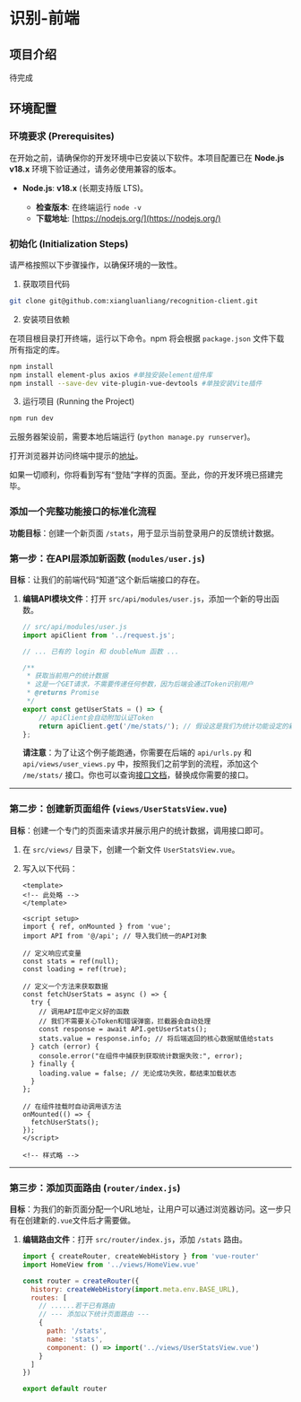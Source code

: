 # 识别-前端

## 项目介绍
待完成

## 环境配置
### 环境要求 (Prerequisites)

在开始之前，请确保你的开发环境中已安装以下软件。本项目配置已在 **Node.js v18.x** 环境下验证通过，请务必使用兼容的版本。

  - **Node.js**: **v18.x** (长期支持版 LTS)。

      - **检查版本**: 在终端运行 `node -v`
      - **下载地址**: [https://nodejs.org/](https://nodejs.org/)

### 初始化 (Initialization Steps)

请严格按照以下步骤操作，以确保环境的一致性。

1. 获取项目代码

```bash
git clone git@github.com:xiangluanliang/recognition-client.git
```

2. 安装项目依赖

在项目根目录打开终端，运行以下命令。npm 将会根据 `package.json` 文件下载所有指定的库。

```bash
npm install
npm install element-plus axios #单独安装element组件库
npm install --save-dev vite-plugin-vue-devtools #单独安装Vite插件
```

3. 运行项目 (Running the Project)

```bash
npm run dev
```

云服务器架设前，需要本地后端运行 (`python manage.py runserver`)。

打开浏览器并访问终端中提示的[地址](http://localhost:5173)。

如果一切顺利，你将看到写有“登陆”字样的页面。至此，你的开发环境已搭建完毕。


### 添加一个完整功能接口的标准化流程

**功能目标**：创建一个新页面 `/stats`，用于显示当前登录用户的反馈统计数据。

### 第一步：在API层添加新函数 (`modules/user.js`)

**目标**：让我们的前端代码“知道”这个新后端接口的存在。

1.  **编辑API模块文件**：打开 `src/api/modules/user.js`，添加一个新的导出函数。

    ```javascript
    // src/api/modules/user.js
    import apiClient from '../request.js';

    // ... 已有的 login 和 doubleNum 函数 ...

    /**
     * 获取当前用户的统计数据
     * 这是一个GET请求，不需要传递任何参数，因为后端会通过Token识别用户
     * @returns Promise
     */
    export const getUserStats = () => {
        // apiClient会自动附加认证Token
        return apiClient.get('/me/stats/'); // 假设这是我们为统计功能设定的新URL
    };
    ```

    **请注意**：为了让这个例子能跑通，你需要在后端的 `api/urls.py` 和 `api/views/user_views.py` 中，按照我们之前学到的流程，添加这个 `/me/stats/` 接口。你也可以查询[接口文档](http://127.0.0.1:8000/swagger/)，替换成你需要的接口。

-----

### 第二步：创建新页面组件 (`views/UserStatsView.vue`)

**目标**：创建一个专门的页面来请求并展示用户的统计数据，调用接口即可。

1.  在 `src/views/` 目录下，创建一个新文件 `UserStatsView.vue`。

2.  写入以下代码：

    ```vue
    <template>
    <!-- 此处略 -->
    </template>

    <script setup>
    import { ref, onMounted } from 'vue';
    import API from '@/api'; // 导入我们统一的API对象

    // 定义响应式变量
    const stats = ref(null);
    const loading = ref(true);

    // 定义一个方法来获取数据
    const fetchUserStats = async () => {
      try {
        // 调用API层中定义好的函数
        // 我们不需要关心Token和错误弹窗，拦截器会自动处理
        const response = await API.getUserStats();
        stats.value = response.info; // 将后端返回的核心数据赋值给stats
      } catch (error) {
        console.error("在组件中捕获到获取统计数据失败:", error);
      } finally {
        loading.value = false; // 无论成功失败，都结束加载状态
      }
    };

    // 在组件挂载时自动调用该方法
    onMounted(() => {
      fetchUserStats();
    });
    </script>

    <!-- 样式略 -->
    ```

-----

### 第三步：添加页面路由 (`router/index.js`)

**目标**：为我们的新页面分配一个URL地址，让用户可以通过浏览器访问。这一步只有在创建新的`.vue`文件后才需要做。

1.  **编辑路由文件**：打开 `src/router/index.js`，添加 `/stats` 路由。

    ```javascript
    import { createRouter, createWebHistory } from 'vue-router'
    import HomeView from '../views/HomeView.vue'

    const router = createRouter({
      history: createWebHistory(import.meta.env.BASE_URL),
      routes: [
        // ......若干已有路由
        // --- 添加以下统计页面路由 ---
        {
          path: '/stats',
          name: 'stats',
          component: () => import('../views/UserStatsView.vue')
        }
      ]
    })

    export default router
    ```

